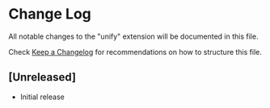 # Change Log

All notable changes to the "unify" extension will be documented in this file.

Check [Keep a Changelog](http://keepachangelog.com/) for recommendations on how to structure this file.

## [Unreleased]

- Initial release
